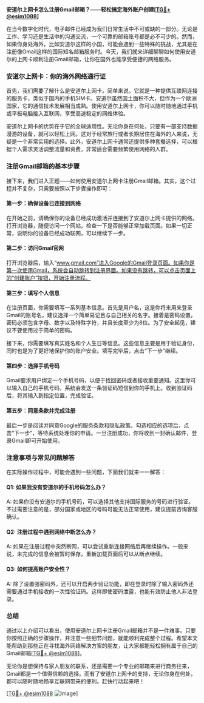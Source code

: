 **安道尔上网卡怎么注册Gmail邮箱？——轻松搞定海外账户创建[[TG💪+ @esim1088](https://t.me/s/esim1088)]**

在当今数字化时代，电子邮件已经成为我们日常生活中不可或缺的一部分。无论是工作、学习还是生活中的沟通交流，一个可靠的邮箱账号都是必不可少的。然而，如果你身处海外，比如安道尔这样的小国，可能会遇到一些特殊的挑战，尤其是在注册像Gmail这样的国际知名邮箱服务时。今天，我们就来详细聊聊如何使用安道尔的上网卡顺利注册Gmail邮箱，让你在国外也能享受便捷的网络服务。

### 安道尔上网卡：你的海外网络通行证

首先，我们需要了解什么是安道尔上网卡。简单来说，它就是一种提供互联网连接的服务卡，类似于国内的手机SIM卡。安道尔虽然国土面积不大，但作为一个欧洲国家，它的通信技术发展相当成熟。使用安道尔上网卡，你可以随时随地通过手机或平板电脑接入互联网，享受高速稳定的网络体验。

安道尔上网卡的优势在于它的全球适用性。无论你身在何处，只要有一部支持数据漫游的设备，就可以轻松上网。这对于经常旅行或者长期居住在海外的人来说，无疑是一个非常实用的选择。此外，安道尔上网卡通常还提供多种套餐选择，可以根据个人需求灵活调整流量和资费，非常适合需要频繁使用网络的人群。

### 注册Gmail邮箱的基本步骤

接下来，我们进入正题——如何使用安道尔上网卡注册Gmail邮箱。其实，这个过程并不复杂，只需要按照以下步骤操作即可：

#### 第一步：确保设备已连接到网络

在开始之前，请确保你的设备已经成功激活并连接到了安道尔上网卡提供的网络。打开浏览器，随便访问一个网站，检查一下是否能够正常加载页面。如果一切正常，说明你的设备已经成功联网，可以继续下一步。

#### 第二步：访问Gmail官网

打开浏览器后，输入“www.gmail.com”进入Google的Gmail登录页面。如果你是第一次使用Gmail，系统会自动跳转到注册界面。如果没有跳转，可以点击页面上的“创建账户”按钮，开始注册流程。

#### 第三步：填写个人信息

在注册页面，你需要填写一系列基本信息。首先是用户名，这是你将来用来登录Gmail的账号名，建议选择一个简单易记且与自己相关的名字。接着是密码设置，密码必须包含字母、数字以及特殊字符，并且长度至少为8位。为了安全起见，建议不要使用过于简单的密码。

接下来，你需要填写真实姓名和个人生日等信息。这些信息主要是用于验证身份，同时也是为了更好地保护你的账户安全。填写完毕后，点击“下一步”继续。

#### 第四步：选择手机号码

Gmail要求用户绑定一个手机号码，以便于找回密码或者接收重要通知。这里你可以输入自己的手机号码，系统会发送一条验证码短信到你的手机上。收到验证码后，将其输入到指定位置，完成验证。

#### 第五步：同意条款并完成注册

最后一步是阅读并同意Google的服务条款和隐私政策。勾选相应的选项后，点击“下一步”，等待系统处理你的申请。一旦注册成功，你将收到一封确认邮件，登录Gmail即可开始使用。

### 注意事项与常见问题解答

在实际操作过程中，可能会遇到一些问题，下面我们就来一一解答：

#### Q1: 如果我没有安道尔的手机号码怎么办？

A: 如果你没有安道尔的手机号码，可以选择其他支持国际服务的号码进行验证。不过需要注意的是，部分国家或地区的号码可能无法正常使用，建议提前咨询客服确认。

#### Q2: 注册过程中遇到网络中断怎么办？

A: 如果在注册过程中突然断网，可以尝试重新连接网络后再继续操作。一般来说，未完成的信息会被暂时保存，重新加载页面后可以从断点继续。

#### Q3: 如何提高账户安全性？

A: 除了设置强密码外，还可以开启两步验证功能，即在登录时除了输入密码外还需要通过手机接收的一次性验证码。这样即使密码泄露，也能有效防止他人非法登录。

### 总结

通过以上介绍可以看出，使用安道尔上网卡注册Gmail邮箱并不是一件难事。只要你按照正确的步骤操作，并注意一些细节问题，就能顺利完成整个过程。希望本文能帮助到那些正在寻找海外网络解决方案的朋友，让大家都能轻松拥有属于自己的Gmail邮箱[[TG💪+ @esim1088](https://t.me/s/esim1088)]。

无论你是想保持与家人朋友的联系，还是需要一个专业的邮箱来进行商务往来，Gmail都是一个值得信赖的选择。而有了安道尔上网卡的支持，无论你身在何处，都可以随时随地畅享互联网带来的便利。赶快行动起来吧！

[[TG💪+ @esim1088](https://t.me/s/esim1088) ![Image](https://i.postimg.cc/4NQfJmqS/Snipaste-2025-05-13-00-14-12.png)]